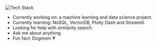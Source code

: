 ![Tech Stack](https://skillicons.dev/icons?i=java,nodejs,python,linux,gitlab,bash,mysql,vscode,visualstudio,azure,tensorflow,pytorch&theme=light)

- Currently working on: a machine learning and data science project.
- Currently learning: NoSQL, VectorDB, Plotly Dash and Streamlit.
- Looking for help with similarity search.
- Ask me about anything.
- Fun fact: Dogmom 💗


